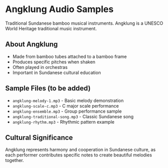 # Angklung Audio Samples

Traditional Sundanese bamboo musical instruments. Angklung is a UNESCO World Heritage traditional music instrument.

## About Angklung
- Made from bamboo tubes attached to a bamboo frame
- Produces specific pitches when shaken
- Often played in orchestras
- Important in Sundanese cultural education

## Sample Files (to be added)
- `angklung-melody-1.mp3` - Basic melody demonstration
- `angklung-scale-c.mp3` - C major scale performance
- `angklung-ensemble.mp3` - Group performance sample
- `angklung-traditional-song.mp3` - Classic Sundanese song
- `angklung-rhythm.mp3` - Rhythmic pattern example

## Cultural Significance
Angklung represents harmony and cooperation in Sundanese culture, as each performer contributes specific notes to create beautiful melodies together.
